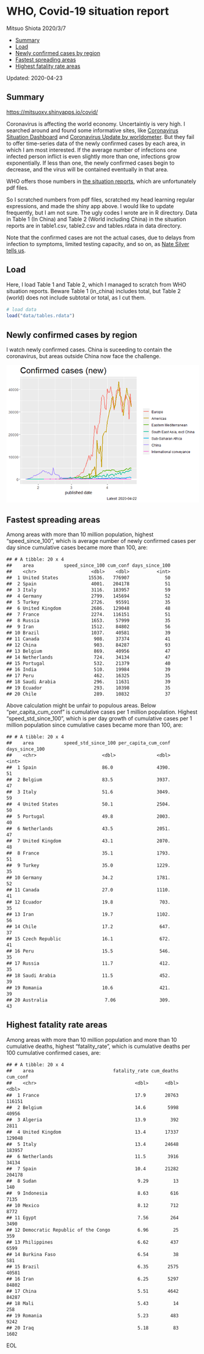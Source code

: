 WHO, Covid-19 situation report
================
Mitsuo Shiota
2020/3/7

  - [Summary](#summary)
  - [Load](#load)
  - [Newly confirmed cases by region](#newly-confirmed-cases-by-region)
  - [Fastest spreading areas](#fastest-spreading-areas)
  - [Highest fatality rate areas](#highest-fatality-rate-areas)

Updated: 2020-04-23

## Summary

<https://mitsuoxv.shinyapps.io/covid/>

Coronavirus is affecting the world economy. Uncertaintiy is very high. I
searched around and found some informative sites, like [Coronavirus
Situation
Dashboard](https://who.maps.arcgis.com/apps/opsdashboard/index.html#/c88e37cfc43b4ed3baf977d77e4a0667)
and [Coronavirus Update by
worldometer](https://www.worldometers.info/coronavirus/). But they fail
to offer time-series data of the newly confirmed cases by each area, in
which I am most interested. If the average number of infections one
infected person inflict is even slightly more than one, infections grow
exponentially. If less than one, the newly confirmed cases begin to
decrease, and the virus will be contained eventually in that area.

WHO offers those numbers in [the situation
reports](https://www.who.int/emergencies/diseases/novel-coronavirus-2019/situation-reports/),
which are unfortunately pdf files.

So I scratched numbers from pdf files, scratched my head learning
regular expressions, and made the shiny app above. I would like to
update frequently, but I am not sure. The ugly codes I wrote are in R
directory. Data in Table 1 (In China) and Table 2 (World including
China) in the situation reports are in table1.csv, table2.csv and
tables.rdata in data directory.

Note that the confirmed cases are not the actual cases, due to delays
from infection to symptoms, limited testing capacity, and so on, as
[Nate Silver tells
us](https://fivethirtyeight.com/features/coronavirus-case-counts-are-meaningless/).

## Load

Here, I load Table 1 and Table 2, which I managed to scratch from WHO
situation reports. Beware Table 1 (in\_china) includes total, but Table
2 (world) does not include subtotal or total, as I cut them.

``` r
# load data
load("data/tables.rdata")
```

## Newly confirmed cases by region

I watch newly confirmed cases. China is suceeding to contain the
coronavirus, but areas outside China now face the challenge.

![](README_files/figure-gfm/chart-1.png)<!-- -->

## Fastest spreading areas

Among areas with more than 10 million population, highest
“speed\_since\_100”, which is average number of newly confirmed cases
per day since cumulative cases became more than 100, are:

    ## # A tibble: 20 x 4
    ##    area           speed_since_100 cum_conf days_since_100
    ##    <chr>                    <dbl>    <dbl>          <int>
    ##  1 United States           15536.   776907             50
    ##  2 Spain                    4001.   204178             51
    ##  3 Italy                    3116.   183957             59
    ##  4 Germany                  2799.   145694             52
    ##  5 Turkey                   2726.    95591             35
    ##  6 United Kingdom           2686.   129048             48
    ##  7 France                   2274.   116151             51
    ##  8 Russia                   1653.    57999             35
    ##  9 Iran                     1512.    84802             56
    ## 10 Brazil                   1037.    40581             39
    ## 11 Canada                    908.    37374             41
    ## 12 China                     903.    84287             93
    ## 13 Belgium                   869.    40956             47
    ## 14 Netherlands               724.    34134             47
    ## 15 Portugal                  532.    21379             40
    ## 16 India                     510.    19984             39
    ## 17 Peru                      462.    16325             35
    ## 18 Saudi Arabia              296.    11631             39
    ## 19 Ecuador                   293.    10398             35
    ## 20 Chile                     289.    10832             37

Above calculation might be unfair to populous areas. Below
“per\_capita\_cum\_conf” is cumulative cases per 1 million population.
Highest “speed\_std\_since\_100”, which is per day growth of cumulative
cases per 1 million population since cumulative cases became more than
100, are:

    ## # A tibble: 20 x 4
    ##    area           speed_std_since_100 per_capita_cum_conf days_since_100
    ##    <chr>                        <dbl>               <dbl>          <int>
    ##  1 Spain                        86.0                4390.             51
    ##  2 Belgium                      83.5                3937.             47
    ##  3 Italy                        51.6                3049.             59
    ##  4 United States                50.1                2504.             50
    ##  5 Portugal                     49.8                2003.             40
    ##  6 Netherlands                  43.5                2051.             47
    ##  7 United Kingdom               43.1                2070.             48
    ##  8 France                       35.1                1793.             51
    ##  9 Turkey                       35.0                1229.             35
    ## 10 Germany                      34.2                1781.             52
    ## 11 Canada                       27.0                1110.             41
    ## 12 Ecuador                      19.8                 703.             35
    ## 13 Iran                         19.7                1102.             56
    ## 14 Chile                        17.2                 647.             37
    ## 15 Czech Republic               16.1                 672.             41
    ## 16 Peru                         15.5                 546.             35
    ## 17 Russia                       11.7                 412.             35
    ## 18 Saudi Arabia                 11.5                 452.             39
    ## 19 Romania                      10.6                 421.             39
    ## 20 Australia                     7.06                309.             43

## Highest fatality rate areas

Among areas with more than 10 million population and more than 10
cumulative deaths, highest “fatality\_rate”, which is cumulative deaths
per 100 cumulative confirmed cases, are:

    ## # A tibble: 20 x 4
    ##    area                             fatality_rate cum_deaths cum_conf
    ##    <chr>                                    <dbl>      <dbl>    <dbl>
    ##  1 France                                   17.9       20763   116151
    ##  2 Belgium                                  14.6        5998    40956
    ##  3 Algeria                                  13.9         392     2811
    ##  4 United Kingdom                           13.4       17337   129048
    ##  5 Italy                                    13.4       24648   183957
    ##  6 Netherlands                              11.5        3916    34134
    ##  7 Spain                                    10.4       21282   204178
    ##  8 Sudan                                     9.29         13      140
    ##  9 Indonesia                                 8.63        616     7135
    ## 10 Mexico                                    8.12        712     8772
    ## 11 Egypt                                     7.56        264     3490
    ## 12 Democratic Republic of the Congo          6.96         25      359
    ## 13 Philippines                               6.62        437     6599
    ## 14 Burkina Faso                              6.54         38      581
    ## 15 Brazil                                    6.35       2575    40581
    ## 16 Iran                                      6.25       5297    84802
    ## 17 China                                     5.51       4642    84287
    ## 18 Mali                                      5.43         14      258
    ## 19 Romania                                   5.23        483     9242
    ## 20 Iraq                                      5.18         83     1602

EOL

